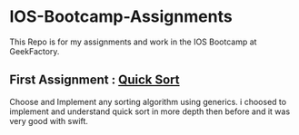 # IOS-Bootcamp-Assignments
This Repo is for my assignments and work in the IOS Bootcamp at GeekFactory.

## First Assignment : [Quick Sort](https://github.com/KarimEbrahemAbdelaziz/IOS-Bootcamp-Assignments/blob/master/FirstSessionAssignment.playground.zip) 
Choose and Implement any sorting algorithm using generics.
i choosed to implement and understand quick sort in more depth then before and it was very good with swift.
